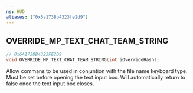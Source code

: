 ```yaml
---
ns: HUD
aliases: ["0x6a1738b4323fe2d9"]
---
```

## OVERRIDE_MP_TEXT_CHAT_TEAM_STRING

```c
// 0x6A1738B4323FE2D9
void OVERRIDE_MP_TEXT_CHAT_TEAM_STRING(int iOverrideHash);
```

Allow commans to be used in conjuntion with the file name keyboard type.
Must be set before opening the text input box. Will automatically return to false once the text input box closes.

